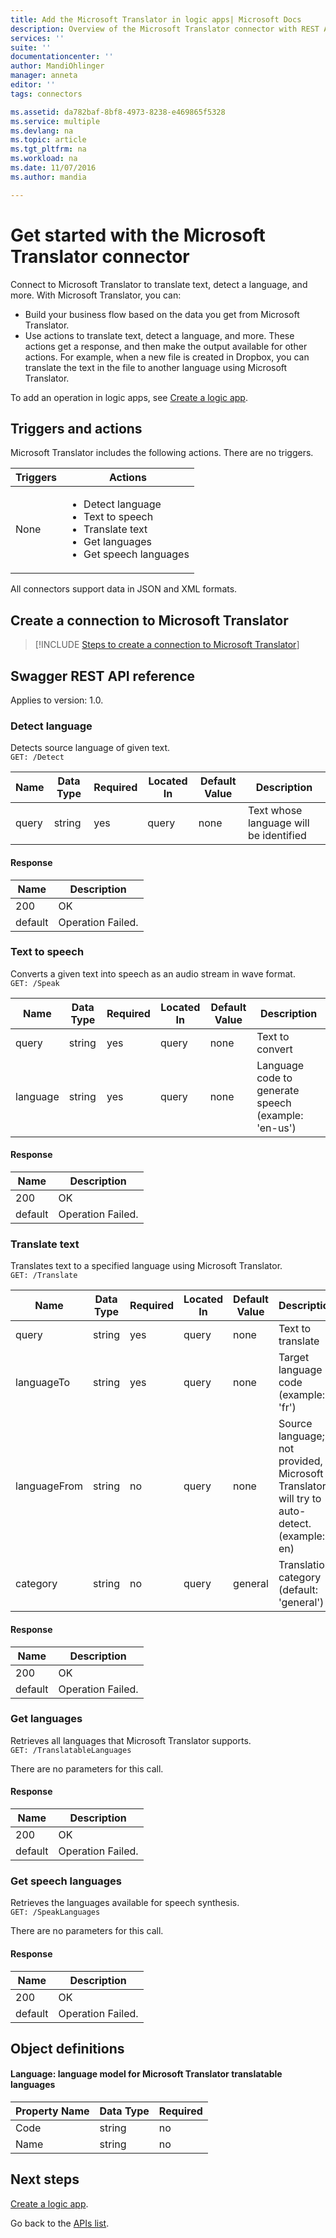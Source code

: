 ```yaml
---
title: Add the Microsoft Translator in logic apps| Microsoft Docs
description: Overview of the Microsoft Translator connector with REST API parameters
services: ''
suite: ''
documentationcenter: ''
author: MandiOhlinger
manager: anneta
editor: ''
tags: connectors

ms.assetid: da782baf-8bf8-4973-8238-e469865f5328
ms.service: multiple
ms.devlang: na
ms.topic: article
ms.tgt_pltfrm: na
ms.workload: na
ms.date: 11/07/2016
ms.author: mandia

---
```

# Get started with the Microsoft Translator connector
Connect to Microsoft Translator to translate text, detect a language, and more. With Microsoft Translator, you can: 

* Build your business flow based on the data you get from Microsoft Translator. 
* Use actions to translate text, detect a language, and more. These actions get a response, and then make the output available for other actions. For example, when a new file is created in Dropbox, you can translate the text in the file to another language using Microsoft Translator.

To add an operation in logic apps, see [Create a logic app](../logic-apps/logic-apps-create-a-logic-app.md).

## Triggers and actions
Microsoft Translator includes the following actions. There are no triggers.

| Triggers | Actions |
| --- | --- |
| None |<ul><li>Detect language</li><li>Text to speech</li><li>Translate text</li><li>Get languages</li><li>Get speech languages</li></ul> |

All connectors support data in JSON and XML formats.

## Create a connection to Microsoft Translator
> [!INCLUDE [Steps to create a connection to Microsoft Translator](../../includes/connectors-create-api-microsofttranslator.md)]
> 
> 

## Swagger REST API reference
Applies to version: 1.0.

### Detect language
Detects source language of given text.  
```GET: /Detect```

| Name | Data Type | Required | Located In | Default Value | Description |
| --- | --- | --- | --- | --- | --- |
| query |string |yes |query |none |Text whose language will be identified |

#### Response
| Name | Description |
| --- | --- |
| 200 |OK |
| default |Operation Failed. |

### Text to speech
Converts a given text into speech as an audio stream in wave format.  
```GET: /Speak```

| Name | Data Type | Required | Located In | Default Value | Description |
| --- | --- | --- | --- | --- | --- |
| query |string |yes |query |none |Text to convert |
| language |string |yes |query |none |Language code to generate speech (example: 'en-us') |

#### Response
| Name | Description |
| --- | --- |
| 200 |OK |
| default |Operation Failed. |

### Translate text
Translates text to a specified language using Microsoft Translator.  
```GET: /Translate```

| Name | Data Type | Required | Located In | Default Value | Description |
| --- | --- | --- | --- | --- | --- |
| query |string |yes |query |none |Text to translate |
| languageTo |string |yes |query |none |Target language code (example: 'fr') |
| languageFrom |string |no |query |none |Source language; if not provided, Microsoft Translator will try to auto-detect. (example: en) |
| category |string |no |query |general |Translation category (default: 'general') |

#### Response
| Name | Description |
| --- | --- |
| 200 |OK |
| default |Operation Failed. |

### Get languages
Retrieves all languages that Microsoft Translator supports.  
```GET: /TranslatableLanguages```

There are no parameters for this call. 

#### Response
| Name | Description |
| --- | --- |
| 200 |OK |
| default |Operation Failed. |

### Get speech languages
Retrieves the languages available for speech synthesis.  
```GET: /SpeakLanguages``` 

There are no parameters for this call.

#### Response
| Name | Description |
| --- | --- |
| 200 |OK |
| default |Operation Failed. |

## Object definitions
#### Language: language model for Microsoft Translator translatable languages
| Property Name | Data Type | Required |
| --- | --- | --- |
| Code |string |no |
| Name |string |no |

## Next steps
[Create a logic app](../logic-apps/logic-apps-create-a-logic-app.md).

Go back to the [APIs list](apis-list.md).

<!--References-->
[5]: https://datamarket.azure.com/developer/applications/
[6]: ./media/connectors-create-api-microsofttranslator/register-your-application.png
